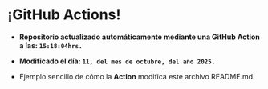 # ¡GitHub Actions!
* **Repositorio actualizado automáticamente mediante una GitHub Action a las: `15:18:04hrs.`**
* **Modificado el día: `11, del mes de octubre, del año 2025.`**

* Ejemplo sencillo de cómo la **Action** modifica este archivo README.md.
